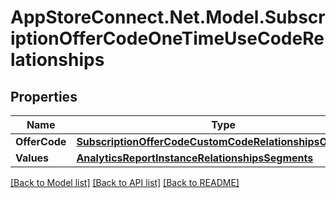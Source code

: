 # AppStoreConnect.Net.Model.SubscriptionOfferCodeOneTimeUseCodeRelationships

## Properties

Name | Type | Description | Notes
------------ | ------------- | ------------- | -------------
**OfferCode** | [**SubscriptionOfferCodeCustomCodeRelationshipsOfferCode**](SubscriptionOfferCodeCustomCodeRelationshipsOfferCode.md) |  | [optional] 
**Values** | [**AnalyticsReportInstanceRelationshipsSegments**](AnalyticsReportInstanceRelationshipsSegments.md) |  | [optional] 

[[Back to Model list]](../README.md#documentation-for-models) [[Back to API list]](../README.md#documentation-for-api-endpoints) [[Back to README]](../README.md)

